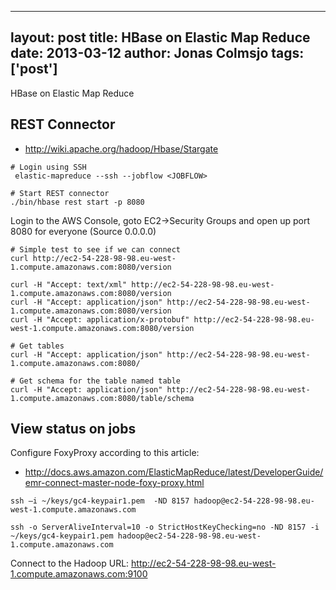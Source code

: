 
---
layout: post
title: HBase on Elastic Map Reduce
date: 2013-03-12
author: Jonas Colmsjo
tags: ['post']
---

HBase on Elastic Map Reduce





## REST Connector


 * http://wiki.apache.org/hadoop/Hbase/Stargate


```
# Login using SSH
 elastic-mapreduce --ssh --jobflow <JOBFLOW>

# Start REST connector
./bin/hbase rest start -p 8080

```

Login to the AWS Console, goto EC2->Security Groups and open up port 8080 for everyone (Source 0.0.0.0)


```
# Simple test to see if we can connect
curl http://ec2-54-228-98-98.eu-west-1.compute.amazonaws.com:8080/version
```

```
curl -H "Accept: text/xml" http://ec2-54-228-98-98.eu-west-1.compute.amazonaws.com:8080/version
curl -H "Accept: application/json" http://ec2-54-228-98-98.eu-west-1.compute.amazonaws.com:8080/version
curl -H "Accept: application/x-protobuf" http://ec2-54-228-98-98.eu-west-1.compute.amazonaws.com:8080/version
```


```
# Get tables
curl -H "Accept: application/json" http://ec2-54-228-98-98.eu-west-1.compute.amazonaws.com:8080/

# Get schema for the table named table
curl -H "Accept: application/json" http://ec2-54-228-98-98.eu-west-1.compute.amazonaws.com:8080/table/schema
```


## View status on jobs


Configure FoxyProxy according to this article:

* http://docs.aws.amazon.com/ElasticMapReduce/latest/DeveloperGuide/emr-connect-master-node-foxy-proxy.html


```
ssh –i ~/keys/gc4-keypair1.pem  -ND 8157 hadoop@ec2-54-228-98-98.eu-west-1.compute.amazonaws.com

ssh -o ServerAliveInterval=10 -o StrictHostKeyChecking=no -ND 8157 -i ~/keys/gc4-keypair1.pem hadoop@ec2-54-228-98-98.eu-west-1.compute.amazonaws.com

```


Connect to the Hadoop URL: http://ec2-54-228-98-98.eu-west-1.compute.amazonaws.com:9100